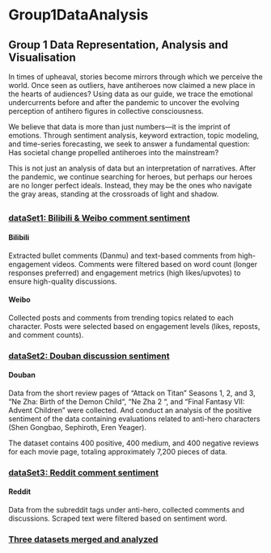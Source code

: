 # Group1DataAnalysis
## Group 1 Data Representation, Analysis and Visualisation
In times of upheaval, stories become mirrors through which we perceive the world. Once seen as outliers, have antiheroes now claimed a new place in the hearts of audiences? Using data as our guide, we trace the emotional undercurrents before and after the pandemic to uncover the evolving perception of antihero figures in collective consciousness.

We believe that data is more than just numbers—it is the imprint of emotions. Through sentiment analysis, keyword extraction, topic modeling, and time-series forecasting, we seek to answer a fundamental question: Has societal change propelled antiheroes into the mainstream?

This is not just an analysis of data but an interpretation of narratives. After the pandemic, we continue searching for heroes, but perhaps our heroes are no longer perfect ideals. Instead, they may be the ones who navigate the gray areas, standing at the crossroads of light and shadow.
###
##

### [dataSet1: Bilibili & Weibo comment sentiment](https://github.com/YufeiJ1ao/Group1DataAnalysis/tree/main/dataSet1)
#### Bilibili
Extracted bullet comments (Danmu) and text-based comments from high-engagement videos.
Comments were filtered based on word count (longer responses preferred) and engagement metrics (high likes/upvotes) to ensure high-quality discussions.
#### Weibo
Collected posts and comments from trending topics related to each character.
Posts were selected based on engagement levels (likes, reposts, and comment counts).
### [dataSet2: Douban discussion sentiment](https://github.com/YufeiJ1ao/Group1DataAnalysis/tree/main/dataset2)
#### Douban
Data from the short review pages of “Attack on Titan” Seasons 1, 2, and 3, “Ne Zha: Birth of the Demon Child“, “Ne Zha 2 “, and “Final Fantasy VII: Advent Children” were collected. And conduct an analysis of the positive sentiment of the data containing evaluations related to anti-hero characters (Shen Gongbao, Sephiroth, Eren Yeager).

The dataset contains 400 positive, 400 medium, and 400 negative reviews for each movie page, totaling approximately 7,200 pieces of data.
### [dataSet3: Reddit comment sentiment](https://github.com/YufeiJ1ao/Group1DataAnalysis/tree/main/dataSet3)
#### Reddit
Data from the subreddit tags under anti-hero, collected comments and discussions. Scraped text were filtered based on sentiment word.
### [Three datasets merged and analyzed](https://github.com/YufeiJ1ao/Group1DataAnalysis/blob/main/Three%20datasets%20merged%20and%20analyzed..ipynb)
